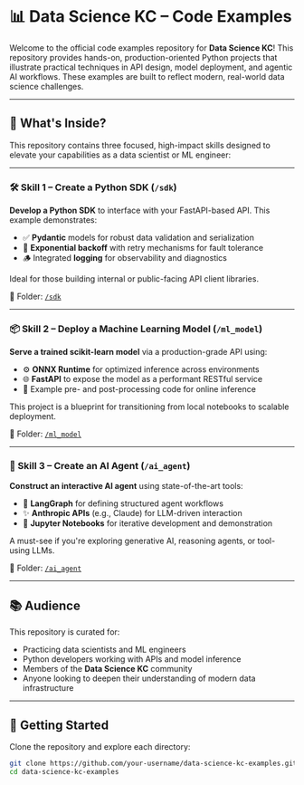 # 📊 Data Science KC – Code Examples

Welcome to the official code examples repository for **Data Science KC**! This repository provides hands-on, production-oriented Python projects that illustrate practical techniques in API design, model deployment, and agentic AI workflows. These examples are built to reflect modern, real-world data science challenges.

---

## 🚀 What's Inside?

This repository contains three focused, high-impact skills designed to elevate your capabilities as a data scientist or ML engineer:

---

### 🛠 Skill 1 – Create a Python SDK (`/sdk`)

**Develop a Python SDK** to interface with your FastAPI-based API. This example demonstrates:

- ✅ **Pydantic** models for robust data validation and serialization  
- 🔁 **Exponential backoff** with retry mechanisms for fault tolerance  
- 🪵 Integrated **logging** for observability and diagnostics

Ideal for those building internal or public-facing API client libraries.

📂 Folder: [`/sdk`](./sdk)

---

### 📦 Skill 2 – Deploy a Machine Learning Model (`/ml_model`)

**Serve a trained scikit-learn model** via a production-grade API using:

- ⚙️ **ONNX Runtime** for optimized inference across environments  
- 🌐 **FastAPI** to expose the model as a performant RESTful service  
- 🧪 Example pre- and post-processing code for online inference

This project is a blueprint for transitioning from local notebooks to scalable deployment.

📂 Folder: [`/ml_model`](./ml_model)

---

### 🤖 Skill 3 – Create an AI Agent (`/ai_agent`)

**Construct an interactive AI agent** using state-of-the-art tools:

- 🧠 **LangGraph** for defining structured agent workflows  
- ✨ **Anthropic APIs** (e.g., Claude) for LLM-driven interaction  
- 📓 **Jupyter Notebooks** for iterative development and demonstration

A must-see if you're exploring generative AI, reasoning agents, or tool-using LLMs.

📂 Folder: [`/ai_agent`](./ai_agent)

---

## 📚 Audience

This repository is curated for:

- Practicing data scientists and ML engineers  
- Python developers working with APIs and model inference  
- Members of the **Data Science KC** community  
- Anyone looking to deepen their understanding of modern data infrastructure

---

## 🧭 Getting Started

Clone the repository and explore each directory:

```bash
git clone https://github.com/your-username/data-science-kc-examples.git
cd data-science-kc-examples
